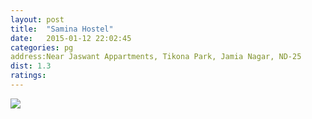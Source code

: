```yaml
---
layout: post
title:  "Samina Hostel"
date:   2015-01-12 22:02:45
categories: pg
address:Near Jaswant Appartments, Tikona Park, Jamia Nagar, ND-25 
dist: 1.3 
ratings:
---
```

<a href="https://www.google.co.in/maps/place/Samina+Girls+Hostel/@28.562619,77.290531,17z/data=!3m1!4b1!4m2!3m1!1s0x390ce474c1388f19:0x4fce385ecea0557b?hl=en">
        <img src="https://maps.googleapis.com/maps/api/staticmap?visible=Jamia+Millia+Islamia&size=640x300&scale=2&maptype=roadmap&markers=%7Ccolor:red%7Clabel:S%7C28.562698,77.290528&markers=size:mid|color:green%7Clabel:FET%7C28.5606083,77.2790183&markers=size:mid|color:green%7Clabel:FET%7C28.561075,77.280960&path=color:0x0000ff|weight:3|28.561163, 77.279366|28.561370, 77.279388|28.561559, 77.279409|28.561653, 77.279538|28.561483, 77.279602|28.561257, 77.279624|28.560993, 77.279495|28.561012, 77.279838|28.561050, 77.280203|28.561031, 77.280461|28.561087, 77.280782|28.561031, 77.281319|28.561087, 77.281898|28.561069, 77.282134|28.560974, 77.282370|28.561050, 77.282757|28.561106, 77.282993|28.561295, 77.283615|28.561427, 77.283980|28.561634, 77.284259|28.561634, 77.284259|28.561672, 77.284495|28.561766, 77.284902|28.561898, 77.285095|28.562049, 77.285460|28.562237, 77.285825|28.562237, 77.28627628.562312, 77.286555|28.562312, 77.287005|28.562275, 77.287434|28.562388, 77.287627|28.562388, 77.288014|28.562425, 77.28818528.562407, 77.288443|28.562614, 77.288507|28.562802, 77.288443|28.562727, 77.288808|28.562897, 77.289022|28.562727, 77.289258|28.562802, 77.289473|28.562840, 77.289666|28.563029, 77.289666|28.563236, 77.289816|28.563311, 77.289945" />
</a>
